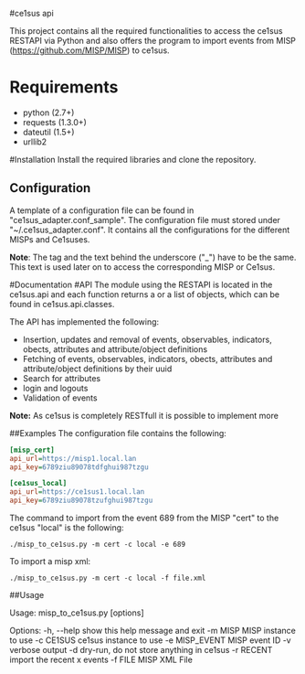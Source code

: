 #ce1sus api

This project contains all the required functionalities to access the ce1sus RESTAPI via Python and also offers 
the program to import events from MISP (https://github.com/MISP/MISP) to ce1sus.

# Requirements

* python (2.7+)
* requests (1.3.0+)
* dateutil (1.5+)
* urllib2 

#Installation
Install the required libraries and clone the repository.

## Configuration
A template of a configuration file can be found in "ce1sus_adapter.conf_sample". 
The configuration file must stored under "~/.ce1sus_adapter.conf". 
It contains all the configurations for the different MISPs and Ce1suses. 

**Note**: The tag and the text behind the underscore ("_") have to be the same. 
This text is used later on to access the corresponding MISP or Ce1sus. 

#Documentation
#API
The module using the RESTAPI is located in the ce1sus.api and each function returns a or a list of objects, which can be found in ce1sus.api.classes. 
 
The API has implemented the following:
* Insertion, updates and removal of events, observables, indicators, obects, attributes and attribute/object definitions
* Fetching of events, observables, indicators, obects, attributes and attribute/object definitions by their uuid
* Search for attributes
* login and logouts
* Validation of events

**Note:** As ce1sus is completely RESTfull it is possible to implement more

##Examples
The configuration file contains the following:

``` ini
[misp_cert]
api_url=https://misp1.local.lan
api_key=6789ziu89078tdfghui987tzgu

[ce1sus_local]
api_url=https://ce1sus1.local.lan
api_key=6789ziu89078tzufghui987tzgu

```

The command to import from the event 689 from the MISP "cert" to the ce1sus "local" is the following:

``` shell
./misp_to_ce1sus.py -m cert -c local -e 689
```

To import a misp xml:

``` shell
./misp_to_ce1sus.py -m cert -c local -f file.xml
```

##Usage

Usage: misp_to_ce1sus.py [options]

Options:
  -h, --help     show this help message and exit
  -m MISP        MISP instance to use
  -c CE1SUS      ce1sus instance to use
  -e MISP_EVENT  MISP event ID
  -v             verbose output
  -d             dry-run, do not store anything in ce1sus
  -r RECENT      import the recent x events
  -f FILE        MISP XML File


